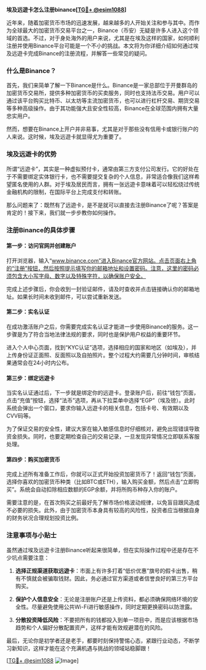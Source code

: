 **埃及远遊卡怎么注册binance[[TG💪+ @esim1088](https://t.me/s/esim1088)]**

近年来，随着加密货币市场的迅速发展，越来越多的人开始关注和参与其中。而作为全球最大的加密货币交易平台之一，Binance（币安）无疑是许多人进入这个领域的首选。不过，对于身处海外的用户来说，尤其是在埃及这样的国家，如何顺利注册并使用Binance平台可能是一个不小的挑战。本文将为你详细介绍如何通过埃及远遊卡完成Binance的注册流程，并解答一些常见的疑问。

### 什么是Binance？

首先，我们来简单了解一下Binance是什么。Binance是一家总部位于开曼群岛的加密货币交易所，提供多种加密货币的买卖服务，同时也支持法币交易。用户可以通过该平台购买比特币、以太坊等主流加密货币，也可以进行杠杆交易、期货交易等多种高级操作。由于其功能强大且安全性较高，Binance在全球范围内拥有大量忠实用户。

然而，想要在Binance上开户并非易事，尤其是对于那些没有信用卡或银行账户的人来说。这时候，埃及远遊卡就显得尤为重要了。

### 埃及远遊卡的优势

所谓“远遊卡”，其实是一种虚拟预付卡，通常由第三方支付公司发行。它的好处在于不需要绑定实体银行卡，也不需要提交复杂的个人信息，非常适合像我们这样希望匿名使用的人群。对于埃及居民而言，拥有一张远遊卡意味着可以轻松绕过传统金融机构的限制，在国际平台上完成支付和转账。

那么问题来了：既然有了远遊卡，是不是就可以直接去注册Binance了呢？答案是肯定的！接下来，我们就一步步教你如何操作。

### 注册Binance的具体步骤

#### 第一步：访问官网并创建账户

打开浏览器，输入“www.binance.com”进入Binance官方网站。点击页面右上角的“注册”按钮，然后按照提示填写你的邮箱地址和设置密码。注意，这里的密码必须包含大小写字母、数字以及特殊字符，以确保账户安全。

完成上述步骤后，你会收到一封验证邮件，请及时查收并点击链接确认你的邮箱地址。如果长时间未收到邮件，可以尝试重新发送。

#### 第二步：实名认证

在成功激活账户之后，你需要完成实名认证才能进一步使用Binance的服务。这一步骤是为了符合当地法律法规的要求，同时也是保护用户权益的重要环节。

进入个人中心页面，找到“KYC认证”选项，选择相应的国家和地区（如埃及），并上传身份证正面照、反面照以及自拍照片。整个过程大约需要几分钟时间，审核结果通常会在24小时内公布。

#### 第三步：绑定远遊卡

当实名认证通过后，下一步就是绑定你的远遊卡。登录账户后，前往“钱包”页面，点击“充值”按钮，选择“法币”选项，再从下拉菜单中选择“EGP”（埃及镑）。此时系统会弹出一个窗口，要求你输入远遊卡的相关信息，包括卡号、有效期以及CVV码等。

为了保证交易的安全性，建议大家在输入敏感信息时仔细核对，避免出现错误导致资金损失。同时，也要定期检查自己的交易记录，一旦发现异常情况立即联系客服处理。

#### 第四步：购买加密货币

完成上述所有准备工作后，你就可以正式开始投资加密货币了！返回“钱包”页面，选择你喜欢的加密货币种类（比如BTC或ETH），输入购买金额，然后点击“立即购买”。系统会自动扣除相应数额的EGP余额，并将所购币种存入你的账户。

需要注意的是，在首次购买之前最好先了解市场价格波动规律，以免盲目跟风造成不必要的损失。此外，由于加密货币本身具有较高的风险性，投资者应当根据自身的财务状况合理规划投资比例。

### 注意事项与小贴士

虽然通过埃及远遊卡注册Binance听起来很简单，但在实际操作过程中还是存在不少坑点需要注意：

1. **选择正规渠道获取远遊卡**：市面上有许多打着“低价优惠”旗号的假卡出售，稍有不慎就会被骗取钱财。因此，务必通过官方渠道或者信誉良好的第三方平台购买。
   
2. **保护个人信息安全**：无论是注册账户还是上传资料，都必须确保网络环境的安全性。尽量避免使用公共Wi-Fi进行敏感操作，同时定期更换密码以防泄露。

3. **分散投资降低风险**：不要把所有的钱都投入到单一项目中，而是应该根据市场趋势和个人偏好分散配置资产，这样才能有效规避潜在的风险。

最后，无论你是初学者还是老手，都要时刻保持警惕心态，紧跟行业动态，不断学习新知识，这样才能在这个充满机遇与挑战的领域站稳脚跟！

[[TG💪+ @esim1088](https://t.me/s/esim1088) ![Image](https://i.postimg.cc/4NQfJmqS/Snipaste-2025-05-13-00-14-12.png)]
